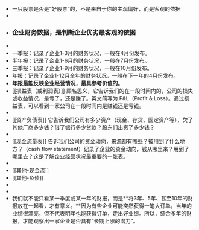 - 一只股票是否是“好股票”的，不是来自于你的主观偏好，而是客观的依据
-
- ### 企业财务数据，是判断企业优劣最客观的依据
-
- 一季报：记录了企业1-3月的财务状况，一般在4月份发布。
- 半年报：记录了企业1-6月的财务状况，一般在7月份发布。
- 三季报：记录了企业1-9月的财务状况，一般在10月份发布。
- 年报：记录了企业1-12月全年的财务状况，一般在下一年的4月份发布。
- **年报最能反映企业经营情况，最具参考价值的。**
- [[损益表（或利润表）]] 顾名思义，它告诉我们的在一段时间内的，公司的损失或收益情况，是亏了，还是赚了。英文简写为 P&L（Profit & Loss）。通过损益表，可以看到一家公司在一段时间内是赚钱还是亏钱。
-
- [[资产负债表]] 它告诉我们公司有多少资产（现金、存货、固定资产等），欠了其他厂商多少钱？借了银行多少贷款？股东们出资了多少钱？
-
- [[现金流量表]] 告诉我们公司的资金动向，来源都有哪些？被用到了什么地方？（cash flow statement）记录了企业的资金动向，钱从哪里来？用到了哪里去？这是了解企业经营状况最重要的一张表。
-
- [[其他-现金流]]
- [[其他-负债]]
-
-
- 我们就不能只看某一季度或某一年的财报，而是**将3年、5年、甚至10年的财报放在一起看，才有意义。**因为有些企业可能突然获得一笔大订单，当年的业绩很漂亮，但不代表明年也能获得订单，走出好业绩。所以，综合多年的财报，才能观察出一家企业是否具有“长期上涨的潜力”。
